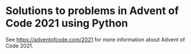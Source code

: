 # Solutions to problems in Advent of Code 2021 using Python 

See https://adventofcode.com/2021 for more information about Advent of Code 2021.
